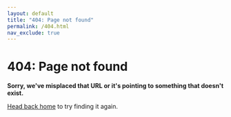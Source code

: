 ```yaml
---
layout: default
title: "404: Page not found"
permalink: /404.html
nav_exclude: true
---
```


<div class="container">
  <h1>404: Page not found</h1>
  <p><strong>Sorry, we've misplaced that URL or it's pointing to something that doesn't exist.</strong></p>
  <p><a href="{{ site.baseurl }}/">Head back home</a> to try finding it again.</p>
</div>
